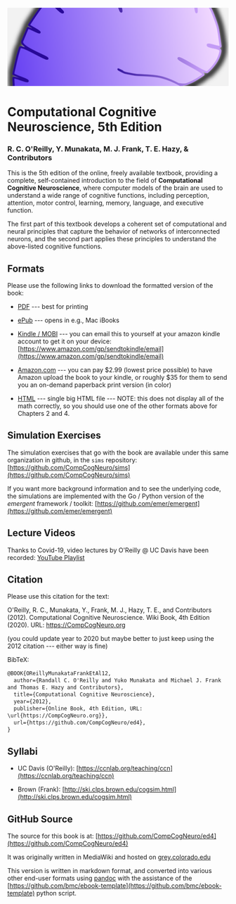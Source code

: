 ![Brain Slice Image](media/ccn_brain_slice.png)

# Computational Cognitive Neuroscience, 5th Edition

### R. C. O'Reilly, Y. Munakata, M. J. Frank, T. E. Hazy, & Contributors

This is the 5th edition of the online, freely available textbook, providing a complete, self-contained introduction to the field of **Computational Cognitive Neuroscience**, where computer models of the brain are used to understand a wide range of cognitive functions, including perception, attention, motor control, learning, memory, language, and executive function.

The first part of this textbook develops a coherent set of computational and neural principles that capture the behavior of networks of interconnected neurons, and the second part applies these principles to understand the above-listed cognitive functions.

## Formats

Please use the following links to download the formatted version of the book:

* [PDF](https://github.com/CompCogNeuro/ed4/releases/download/v1.0.0/ccnbook_ed4.pdf) --- best for printing

* [ePub](https://github.com/CompCogNeuro/ed4/releases/download/v1.0.0/ccnbook_ed4.epub) --- opens in e.g., Mac iBooks

* [Kindle / MOBI](https://github.com/CompCogNeuro/ed4/releases/download/v1.0.0/ccnbook_ed4.mobi) --- you can email this to yourself at your amazon kindle account to get it on your device: [https://www.amazon.com/gp/sendtokindle/email](https://www.amazon.com/gp/sendtokindle/email)

* [Amazon.com](https://www.amazon.com//dp/B007H9YWAG) --- you can pay \$2.99 (lowest price possible) to have Amazon upload the book to your kindle, or roughly \$35 for them to send you an on-demand paperback print version (in color)

* [HTML](https://github.com/CompCogNeuro/ed4/releases/download/v1.0.0/ccnbook_ed4.html) --- single big HTML file --- NOTE: this does not display all of the math correctly, so you should use one of the other formats above for Chapters 2 and 4.

## Simulation Exercises

The simulation exercises that go with the book are available under this same organization in github, in the `sims` repository: [https://github.com/CompCogNeuro/sims](https://github.com/CompCogNeuro/sims)

If you want more background information and to see the underlying code, the simulations are implemented with the Go / Python version of the *emergent* framework / toolkit: [https://github.com/emer/emergent](https://github.com/emer/emergent)

## Lecture Videos

Thanks to Covid-19, video lectures by O'Reilly @ UC Davis have been recorded: [YouTube Playlist](https://www.youtube.com/playlist?list=PLu02O8xRZn7xtNx03Rlq6xMRdYcQgEpar)

## Citation

Please use this citation for the text:

O'Reilly, R. C., Munakata, Y., Frank, M. J., Hazy, T. E., and Contributors (2012). Computational Cognitive Neuroscience. Wiki Book, 4th Edition (2020). URL: https://CompCogNeuro.org

(you could update year to 2020 but maybe better to just keep using the 2012 citation --- either way is fine)

BibTeX:

```
@BOOK{OReillyMunakataFrankEtAl12,
  author={Randall C. O'Reilly and Yuko Munakata and Michael J. Frank and Thomas E. Hazy and Contributors},
  title={Computational Cognitive Neuroscience},
  year={2012},
  publisher={Online Book, 4th Edition, URL: \url{https://CompCogNeuro.org}},
  url={https://github.com/CompCogNeuro/ed4},
}
```

## Syllabi

* UC Davis (O'Reilly): [https://ccnlab.org/teaching/ccn](https://ccnlab.org/teaching/ccn)

* Brown (Frank): [http://ski.clps.brown.edu/cogsim.html](http://ski.clps.brown.edu/cogsim.html)

## GitHub Source

The source for this book is at: [https://github.com/CompCogNeuro/ed4](https://github.com/CompCogNeuro/ed4)

It was originally written in MediaWiki and hosted on [grey.colorado.edu]([https://grey.colorado.edu/CompCogNeuro/index.php/CCNBook/Main)

This version is written in markdown format, and converted into various other end-user formats using [pandoc](https://pandoc.org/index.html) with the assistance of the [https://github.com/bmc/ebook-template](https://github.com/bmc/ebook-template) python script.

